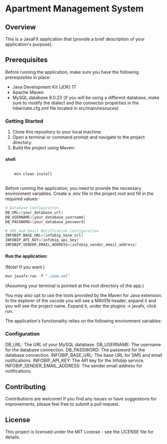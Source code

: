 # Apartment Management System

## Overview
This is a JavaFX application that [provide a brief description of your application's purpose].

## Prerequisites
Before running the application, make sure you have the following prerequisites in place:

* Java Development Kit (JDK) 17
* Apache Maven
* MySQL database 8.0.23 (if you will be using a different database, make sure to modify the dialect and the connector properties in the hibernate.cfg.xml file located in src/main/resouces)


### Getting Started

1. Clone this repository to your local machine.
2. Open a terminal or command prompt and navigate to the project directory.
3. Build the project using Maven:

#### shell

``` Powershell

    mvn clean install
    
```
Before running the application, you need to provide the necessary environment variables. Create a .env file in the project root and fill in the required values:

``` Powershell
# Database Configuration
DB_URL=[your_database_url]
DB_USERNAME=[your_database_username]
DB_PASSWORD=[your_database_password]

# SMS and Email Notification Configuration
INFOBIP_BASE_URL=[infobip_base_url]
INFOBIP_API_KEY=[infobip_api_key]
INFOBIP_SENDER_EMAIL_ADDRESS=[infobip_sender_email_address]
```

#### Run the application:
(Note! If you want )

```Powershell
mvn javafx:run -f "./pom.xml"
```
(Assuming your terminal is pointed at the root directory of the app.)

You may also opt to use the tools provided by the Maven for Java extension.
In the explorer of the vscode you will see a MAVEN header, expand it and you will see the project name. Expand it, under the plugins -> javafx, click run.


The application's functionality relies on the following environment variables:
### Configuration

DB_URL: The URL of your MySQL database.
DB_USERNAME: The username for the database connection.
DB_PASSWORD: The password for the database connection.
INFOBIP_BASE_URL: The base URL for SMS and email notifications.
INFOBIP_API_KEY: The API key for the Infobip service.
INFOBIP_SENDER_EMAIL_ADDRESS: The sender email address for notifications.

## Contributing
Contributions are welcome! If you find any issues or have suggestions for improvements, please feel free to submit a pull request.

## License
This project is licensed under the MIT License - see the LICENSE file for details.